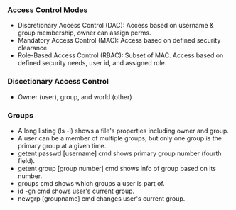 ### Access Control Modes
- Discretionary Access Control (DAC): Access based on username & group membership, owner can assign perms.
- Mandatory Access Control (MAC): Access based on defined security clearance.
- Role-Based Access Control (RBAC): Subset of MAC. Access based on defined security needs, user id, and assigned role.


### Discetionary Access Control
- Owner (user), group, and world (other)

### Groups
- A long listing (ls -l) shows a file's properties including owner and group.
- A user can be a member of multiple groups, but only one group is the primary group at a given time.
- getent passwd [username] cmd shows primary group number (fourth field).
- getent group [group number] cmd shows info of group based on its number. 
- groups cmd shows which groups a user is part of.
- id -gn cmd shows user's current group.
- newgrp [groupname] cmd changes user's current group.
